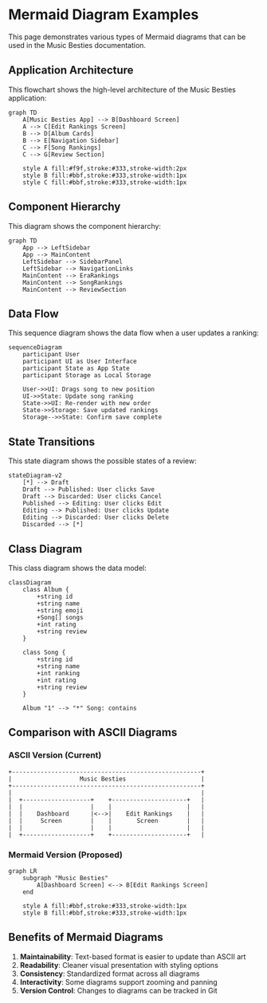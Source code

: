 # Mermaid Diagram Examples

This page demonstrates various types of Mermaid diagrams that can be used in the Music Besties documentation.

## Application Architecture

This flowchart shows the high-level architecture of the Music Besties application:

```mermaid
graph TD
    A[Music Besties App] --> B[Dashboard Screen]
    A --> C[Edit Rankings Screen]
    B --> D[Album Cards]
    B --> E[Navigation Sidebar]
    C --> F[Song Rankings]
    C --> G[Review Section]
    
    style A fill:#f9f,stroke:#333,stroke-width:2px
    style B fill:#bbf,stroke:#333,stroke-width:1px
    style C fill:#bbf,stroke:#333,stroke-width:1px
```

## Component Hierarchy

This diagram shows the component hierarchy:

```mermaid
graph TD
    App --> LeftSidebar
    App --> MainContent
    LeftSidebar --> SidebarPanel
    LeftSidebar --> NavigationLinks
    MainContent --> EraRankings
    MainContent --> SongRankings
    MainContent --> ReviewSection
```

## Data Flow

This sequence diagram shows the data flow when a user updates a ranking:

```mermaid
sequenceDiagram
    participant User
    participant UI as User Interface
    participant State as App State
    participant Storage as Local Storage
    
    User->>UI: Drags song to new position
    UI->>State: Update song ranking
    State->>UI: Re-render with new order
    State->>Storage: Save updated rankings
    Storage-->>State: Confirm save complete
```

## State Transitions

This state diagram shows the possible states of a review:

```mermaid
stateDiagram-v2
    [*] --> Draft
    Draft --> Published: User clicks Save
    Draft --> Discarded: User clicks Cancel
    Published --> Editing: User clicks Edit
    Editing --> Published: User clicks Update
    Editing --> Discarded: User clicks Delete
    Discarded --> [*]
```

## Class Diagram

This class diagram shows the data model:

```mermaid
classDiagram
    class Album {
        +string id
        +string name
        +string emoji
        +Song[] songs
        +int rating
        +string review
    }
    
    class Song {
        +string id
        +string name
        +int ranking
        +int rating
        +string review
    }
    
    Album "1" --> "*" Song: contains
```

## Comparison with ASCII Diagrams

### ASCII Version (Current)
```
+-----------------------------------------------------+
|                   Music Besties                     |
+-----------------------------------------------------+
|                                                     |
|  +-------------------+    +---------------------+   |
|  |                   |    |                     |   |
|  |    Dashboard      |<-->|    Edit Rankings    |   |
|  |     Screen        |    |       Screen        |   |
|  |                   |    |                     |   |
|  +-------------------+    +---------------------+   |
```

### Mermaid Version (Proposed)
```mermaid
graph LR
    subgraph "Music Besties"
        A[Dashboard Screen] <--> B[Edit Rankings Screen]
    end
    
    style A fill:#bbf,stroke:#333,stroke-width:1px
    style B fill:#bbf,stroke:#333,stroke-width:1px
```

## Benefits of Mermaid Diagrams

1. **Maintainability**: Text-based format is easier to update than ASCII art
2. **Readability**: Cleaner visual presentation with styling options
3. **Consistency**: Standardized format across all diagrams
4. **Interactivity**: Some diagrams support zooming and panning
5. **Version Control**: Changes to diagrams can be tracked in Git
